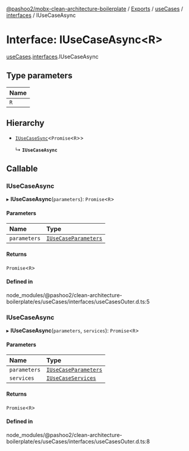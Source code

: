 [@pashoo2/mobx-clean-architecture-boilerplate](../README.md) / [Exports](../modules.md) / [useCases](../modules/usecases.md) / [interfaces](../modules/usecases.interfaces.md) / IUseCaseAsync

# Interface: IUseCaseAsync<R\>

[useCases](../modules/usecases.md).[interfaces](../modules/usecases.interfaces.md).IUseCaseAsync

## Type parameters

| Name |
| :------ |
| `R` |

## Hierarchy

- [`IUseCaseSync`](usecases.interfaces.iusecasesync.md)<`Promise`<`R`\>\>

  ↳ **`IUseCaseAsync`**

## Callable

### IUseCaseAsync

▸ **IUseCaseAsync**(`parameters`): `Promise`<`R`\>

#### Parameters

| Name | Type |
| :------ | :------ |
| `parameters` | [`IUseCaseParameters`](usecases.interfaces.iusecaseparameters.md) |

#### Returns

`Promise`<`R`\>

#### Defined in

node_modules/@pashoo2/clean-architecture-boilerplate/es/useCases/interfaces/useCasesOuter.d.ts:5

### IUseCaseAsync

▸ **IUseCaseAsync**(`parameters`, `services`): `Promise`<`R`\>

#### Parameters

| Name | Type |
| :------ | :------ |
| `parameters` | [`IUseCaseParameters`](usecases.interfaces.iusecaseparameters.md) |
| `services` | [`IUseCaseServices`](usecases.interfaces.iusecaseservices.md) |

#### Returns

`Promise`<`R`\>

#### Defined in

node_modules/@pashoo2/clean-architecture-boilerplate/es/useCases/interfaces/useCasesOuter.d.ts:8
